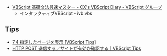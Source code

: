 - [VBScript 基礎文法最速マスター - CX's VBScript Diary - VBScript グループ](http://vbscript.g.hatena.ne.jp/cx20/20100131/1264906231)
    - インタラクティブVBScript - ivb.vbs


## Tips

- [7.4 指定したページを表示 [VBScript Tips]](http://www.happy2-island.com/vbs/cafe02/capter00704.shtml)
- [HTTP POST 送信する／サイトが有効か確認する｜VBScript Tips](http://www.kanaya440.com/contents/tips/vbs/006.html)
